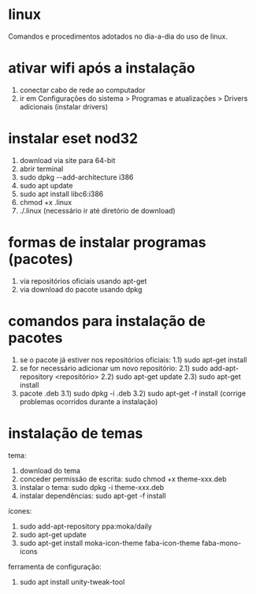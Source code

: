 # linux
Comandos e procedimentos adotados no dia-a-dia do uso de linux.

# ativar wifi após a instalação
1) conectar cabo de rede ao computador
2) ir em Configurações do sistema > Programas e atualizações > Drivers adicionais (instalar drivers)

# instalar eset nod32
1) download via site para 64-bit
2) abrir terminal
3) sudo dpkg --add-architecture i386
4) sudo apt update
5) sudo apt install libc6:i386
6) chmod +x <nome-do-arquivo-baixado>.linux
7) ./<nome-do-arquivo-baixado>.linux (necessário ir até diretório de download)

# formas de instalar programas (pacotes)
1) via repositórios oficiais usando apt-get
2) via download do pacote usando dpkg

# comandos para instalação de pacotes
1) se o pacote já estiver nos repositórios oficiais:
  1.1) sudo apt-get install <pacote>
2) se for necessário adicionar um novo repositório:
  2.1) sudo add-apt-repository <repositório>
  2.2) sudo apt-get update
  2.3) sudo apt-get install <pacote>
3) pacote .deb
  3.1) sudo dpkg -i <pacote>.deb
  3.2) sudo apt-get -f install (corrige problemas ocorridos durante a instalação)
  
# instalação de temas

tema:
1) download do tema
2) conceder permissão de escrita: sudo chmod +x theme-xxx.deb 
3) instalar o tema: sudo dpkg -i theme-xxx.deb 
4) instalar dependências: sudo apt-get -f install 

ícones:
1) sudo add-apt-repository ppa:moka/daily
2) sudo apt-get update
3) sudo apt-get install moka-icon-theme faba-icon-theme faba-mono-icons

ferramenta de configuração:   
1) sudo apt install unity-tweak-tool
